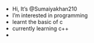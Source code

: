 -  Hi, It’s  @Sumaiyakhan210
-  I’m interested in programming 
- learnt the basic of c
- currently learning c++
-

<!---
Sumaiyakhan210/Sumaiyakhan210 is a ✨ special ✨ repository because its `README.md` (this file) appears on your GitHub profile.
You can click the Preview link to take a look at your changes.
--->
